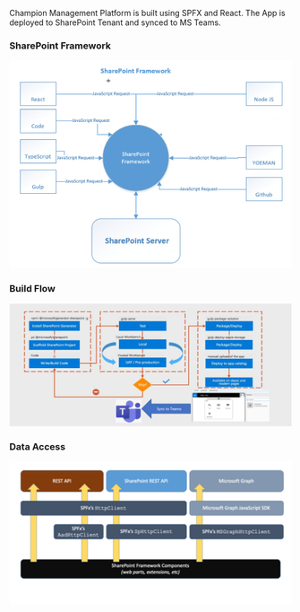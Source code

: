 Champion Management Platform is built using SPFX and React. The App is deployed to SharePoint Tenant and synced to MS Teams.

### SharePoint Framework

![Quick Start Guide](../Images/SP_Framework.png) 

### Build Flow

![Quick Start Guide](../Images/Build_Flow.png) 

### Data Access

![Quick Start Guide](../Images/Data_Access.png) 